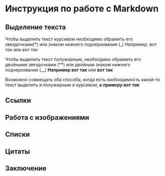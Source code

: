 # Инструкция по работе с Markdown

## Выделение текста
Чтобы выделить текст курсивом необходимо обрамить его звездочками(*) или знаком нижнего подчеркивания (_)
*Например, вот так* или _вот так_

Чтобы выделить текст полужирным, необходимо обрамить его двойными звездочками (**) или двойным знаком нижнего подчеркивания (__)
**Например вот так** или __вот так__

Возможно совмещать оба способа, когда есть наобходимость какой-то текст выделить и полужирным и курсивом,
_**к примеру вот так**_
## Ссылки

## Работа с изображениями 

## Списки

## Цитаты

## Заключение